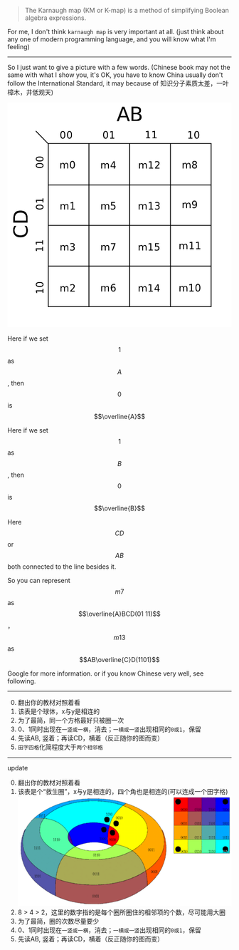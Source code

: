 > The Karnaugh map (KM or K-map) is a method of simplifying Boolean algebra expressions.

For me, I don't think `karnaugh map` is very important at all. (just think about any one of modern programming language, and you will know what I'm feeling)

___

So I just want to give a picture with a few words. (Chinese book may not the same with what I show you, it's OK, you have to know China usually don't follow the International Standard, it may because of 知识分子素质太差，一叶樟木，井低观天)

![](assets/Karnaugh_map.png)

Here if we set $$1$$ as $$A$$, then $$0$$ is $$\overline{A}$$

Here if we set $$1$$ as $$B$$, then $$0$$ is $$\overline{B}$$

Here $$CD$$ or $$AB$$ both connected to the line besides it.

So you can represent $$m7$$ as $$\overline{A}BCD(01 11)$$，$$m13$$ as $$AB\overline{C}D(1101)$$

Google for more information. or if you know Chinese very well, see following.
___

0. 翻出你的教材对照着看
1. 该表是个球体，x与y是相连的
2. 为了最简，同一个方格最好只被圈一次
3. 0、1同时出现在`一竖或一横`，消去；`一横或一竖`出现相同的`0或1`，保留
4. 先读AB, 竖着；再读CD，横着（反正随你的图而变）
5. `田字四格`化简程度大于`两个相邻格`

___

update

0. 翻出你的教材对照着看
1. 该表是个“救生圈”，x与y是相连的，四个角也是相连的(可以连成一个田字格)
![](assets/Karnaugh_circle.png)
2. 8 > 4 > 2，这里的数字指的是每个圈所圈住的相邻项的个数，尽可能用大圈
3. 为了最简，圈的次数尽量要少
4. 0、1同时出现在`一竖或一横`，消去；`一横或一竖`出现相同的`0或1`，保留
5. 先读AB, 竖着；再读CD，横着（反正随你的图而变）
